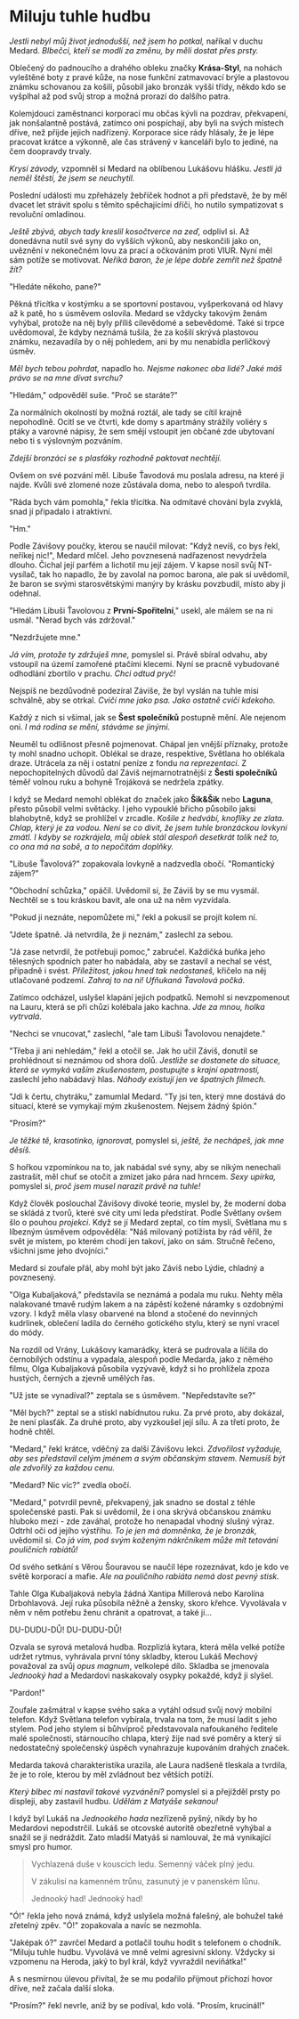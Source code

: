 # Miluju tuhle hudbu

*Jestli nebyl můj život jednodušší, než jsem ho potkal,* naříkal v duchu Medard. *Blbečci, kteří se modlí za změnu, by měli dostat přes prsty.*

Oblečený do padnoucího a drahého obleku značky **Krása-Styl**, na nohách vyleštěné boty z pravé kůže, na nose funkční zatmavovací brýle a plastovou známku schovanou za košilí, působil jako bronzák vyšší třídy, někdo kdo se vyšplhal až pod svůj strop a možná prorazí do dalšího patra.

Kolemjdoucí zaměstnanci korporací mu občas kývli na pozdrav, překvapení, jak nonšalantně postává, zatímco oni pospíchají, aby byli na svých místech dříve, než přijde jejich nadřízený. Korporace sice rády hlásaly, že je lépe pracovat krátce a výkonně, ale čas strávený v kanceláři bylo to jediné, na čem doopravdy trvaly.

*Krysí závody,* vzpomněl si Medard na oblíbenou Lukášovu hlášku. *Jestli já neměl štěstí, že jsem se neuchytil.*

Poslední události mu zpřeházely žebříček hodnot a při představě, že by měl dvacet let strávit spolu s těmito spěchajícími dříči, ho nutilo sympatizovat s revoluční omladinou.

*Ještě zbývá, abych tady kreslil kosočtverce na zeď,* odplivl si. Až donedávna nutil své syny do vyšších výkonů, aby neskončili jako on, uvěznění v nekonečném lovu za prací a očkováním proti VIUR. Nyní měl sám potíže se motivovat. *Neříká baron, že je lépe dobře zemřít než špatně žít?*

"Hledáte někoho, pane?"

Pěkná třicítka v kostýmku a se sportovní postavou, vyšperkovaná od hlavy až k patě, ho s úsměvem oslovila. Medard se vždycky takovým ženám vyhýbal, protože na něj byly příliš cílevědomé a sebevědomé. Také si trpce uvědomoval, že kdyby neznámá tušila, že za košilí skrývá plastovou známku, nezavadila by o něj pohledem, ani by mu nenabídla perličkový úsměv.

*Měl bych tebou pohrdat,* napadlo ho. *Nejsme nakonec oba lidé? Jaké máš právo se na mne dívat svrchu?*

"Hledám," odpověděl suše. "Proč se staráte?"

Za normálních okolností by možná roztál, ale tady se cítil krajně nepohodlně. Ocitl se ve čtvrti, kde domy s apartmány strážily voliéry s ptáky a varovné nápisy, že sem smějí vstoupit jen občané zde ubytovaní nebo ti s výslovným pozváním.

*Zdejší bronzáci se s plasťáky rozhodně paktovat nechtějí.*

Ovšem on své pozvání měl. Libuše Ťavodová mu poslala adresu, na které ji najde. Kvůli své zlomené noze zůstávala doma, nebo to alespoň tvrdila.

"Ráda bych vám pomohla," řekla třicítka. Na odmítavé chování byla zvyklá, snad jí připadalo i atraktivní.

"Hm."

Podle Závišovy poučky, kterou se naučil milovat: "Když nevíš, co bys řekl, neříkej nic!",  Medard mlčel. Jeho povznesená nadřazenost nevydržela dlouho. Čichal její parfém a lichotil mu její zájem. V kapse nosil svůj NT-vysílač, tak ho napadlo, že by zavolal na pomoc barona, ale pak si uvědomil, že baron se svými starosvětskými manýry by krásku povzbudil, místo aby ji odehnal.

"Hledám Libuši Ťavolovou z **První-Spořitelní**," usekl, ale málem se na ni usmál. "Nerad bych vás zdržoval."

"Nezdržujete mne."

*Já vím, protože ty zdržuješ mne,* pomyslel si. Právě sbíral odvahu, aby vstoupil na území zamořené ptačími klecemi. Nyní se pracně vybudované odhodlání zbortilo v prachu. *Chci odtud pryč!*

Nejspíš ne bezdůvodně podezíral Záviše, že byl vyslán na tuhle misi schválně, aby se otrkal. *Cvičí mne jako psa. Jako ostatně cvičí kdekoho.*

Každý z nich si všímal, jak se **Šest společníků** postupně mění. Ale nejenom oni. *I má rodina se mění, stáváme se jinými.*

Neuměl tu odlišnost přesně pojmenovat. Chápal jen vnější příznaky, protože ty mohl snadno uchopit. Oblékal se draze, respektive, Světlana ho oblékala draze. Utrácela za něj i ostatní peníze z fondu *na reprezentaci*. Z nepochopitelných důvodů dal Záviš nejmarnotratnější z **Šesti společníků** téměř volnou ruku a bohyně Trojáková se nedržela zpátky.

I když se Medard nemohl oblékat do značek jako **Šik&Šik** nebo **Laguna**, přesto působil velmi světácky. I jeho vypouklé břicho působilo jaksi blahobytně, když se prohlížel v zrcadle. *Košile z hedvábí, knoflíky ze zlata. Chlap, který je za vodou. Není se co divit, že jsem tuhle bronzáckou lovkyni zmátl. I kdyby se rozkrájela, můj oblek stál alespoň desetkrát tolik než to, co ona má na sobě, a to nepočítám doplňky.*

"Libuše Ťavolová?" zopakovala lovkyně a nadzvedla obočí. "Romantický zájem?"

"Obchodní schůzka," opáčil. Uvědomil si, že Záviš by se mu vysmál. Nechtěl se s tou kráskou bavit, ale ona už na něm vyzvídala.

"Pokud ji neznáte, nepomůžete mi," řekl a pokusil se projít kolem ní.

"Jdete špatně. Já netvrdila, že ji neznám," zaslechl za sebou.

"Já zase netvrdil, že potřebuji pomoc," zabručel. Každičká buňka jeho tělesných spodních pater ho nabádala, aby se zastavil a nechal se vést, případně i svést. *Příležitost, jakou hned tak nedostaneš,* křičelo na něj utlačované podzemí. *Zahraj to na ni! Ufňukaná Ťavolová počká.*

Zatímco odcházel, uslyšel klapání jejich podpatků. Nemohl si nevzpomenout na Lauru, která se při chůzi kolébala jako kachna. *Jde za mnou, holka vytrvalá.*

"Nechci se vnucovat," zaslechl, "ale tam Libuši Ťavolovou nenajdete."

"Třeba ji ani nehledám," řekl a otočil se. Jak ho učil Záviš, donutil se prohlédnout si neznámou od shora dolů. *Jestliže se dostanete do situace, která se vymyká vaším zkušenostem, postupujte s krajní opatrností,* zaslechl jeho nabádavý hlas. *Náhody existují jen ve špatných filmech.*

"Jdi k čertu, chytráku," zamumlal Medard. "Ty jsi ten, který mne dostává do situací, které se vymykají mým zkušenostem. Nejsem žádný špión."

"Prosím?"

*Je těžké tě, krasotinko, ignorovat,* pomyslel si, *ještě, že nechápeš, jak mne děsíš.*

S hořkou vzpomínkou na to, jak nabádal své syny, aby se nikým nenechali zastrašit, měl chuť se otočit a zmizet jako pára nad hrncem. *Sexy upírka,* pomyslel si, *proč jsem musel narazit právě na tuhle!*

Když člověk poslouchal Závišovy divoké teorie, myslel by, že moderní doba se skládá z tvorů, které své city umí leda předstírat. Podle Světlany ovšem šlo o pouhou *projekci*. Když se jí Medard zeptal, co tím myslí, Světlana mu s líbezným úsměvem odpověděla: "Náš milovaný potížista by rád věřil, že svět je místem, po kterém chodí jen takoví, jako on sám. Stručně řečeno, všichni jsme jeho dvojníci."

Medard si zoufale přál, aby mohl být jako Záviš nebo Lýdie, chladný a povznesený.

"Olga Kubaljaková," představila se neznámá a podala mu ruku. Nehty měla nalakované tmavě rudým lakem a na zápěstí kožené náramky s ozdobnými vzory. I když měla vlasy obarvené na blond a stočené do nevinných kudrlinek, oblečení ladila do černého gotického stylu, který se nyní vracel do módy.

Na rozdíl od Vrány, Lukášovy kamarádky, která se pudrovala a líčila do černobílých odstínu a vypadala, alespoň podle Medarda, jako z němého filmu, Olga Kubaljaková působila vyzývavě, když si ho prohlížela zpoza hustých, černých a zjevně umělých řas.

"Už jste se vynadíval?" zeptala se s úsměvem. "Nepředstavíte se?"

"Měl bych?" zeptal se a stiskl nabídnutou ruku. Za prvé proto, aby dokázal, že není plasťák. Za druhé proto, aby vyzkoušel její sílu. A za třetí proto, že hodně chtěl.

"Medard," řekl krátce, vděčný za další Závišovu lekci. *Zdvořilost vyžaduje, aby ses představil celým jménem a svým občanským stavem. Nemusíš být ale zdvořilý za každou cenu.*

"Medard? Nic víc?" zvedla obočí.

"Medard," potvrdil pevně, překvapený, jak snadno se dostal z téhle společenské pasti. Pak si uvědomil, že i ona skrývá občanskou známku hluboko mezi - zde zaváhal, protože ho nenapadal vhodný slušný výraz. Odtrhl oči od jejího výstřihu. *To je jen má domněnka, že je bronzák,* uvědomil si. *Co já vím, pod svým koženým nákrčníkem může mít tetování pouličních rabiátů!*

Od svého setkání s Věrou Šouravou se naučil lépe rozeznávat, kdo je kdo ve světě korporací a mafie. *Ale na pouličního rabiáta nemá dost pevný stisk.*

Tahle Olga Kubaljaková nebyla žádná Xantipa Millerová nebo Karolína Drbohlavová. Její ruka působila něžně a žensky, skoro křehce. Vyvolávala v něm v něm potřebu ženu chránit a opatrovat, a také ji...

DU-DUDU-DŮ! DU-DUDU-DŮ!

Ozvala se syrová metalová hudba. Rozplizlá kytara, která měla velké potíže udržet rytmus, vyhrávala první tóny skladby, kterou Lukáš Mechový považoval za svůj *opus magnum*, velkolepé dílo. Skladba se jmenovala *Jednooký had* a Medardovi naskakovaly osypky pokaždé, když ji slyšel.

"Pardon!"

Zoufale zašmátral v kapse svého saka a vytáhl odsud svůj nový mobilní telefon. Když Světlana telefon vybírala, trvala na tom, že musí ladit  s jeho stylem. Pod jeho stylem si bůhvíproč představovala nafoukaného ředitele malé společnosti, stárnoucího chlapa, který žije nad své poměry a který si nedostatečný společenský úspěch vynahrazuje kupováním drahých značek.

Medarda taková charakteristika urazila, ale Laura nadšeně tleskala a tvrdila, že je to role, kterou by měl zvládnout bez větších potíží.

*Který blbec mi nastavil takové vyzvánění?* pomyslel si a přejížděl prsty po displeji, aby zastavil hudbu. *Udělám z Matyáše sekanou!*

I když byl Lukáš na *Jednookého hada* nezřízeně pyšný, nikdy by ho Medardovi nepodstrčil. Lukáš se otcovské autoritě obezřetně vyhýbal a snažil se ji nedráždit. Zato mladší Matyáš si namlouval, že má vynikající smysl pro humor.


> Vychlazená
> duše v kouscích ledu.
> Semenný
> váček plný jedu.
> 
> V zákulisí
> na kamenném trůnu,
> zasunutý
> je v panenském lůnu.
> 
> Jednooký had!
> Jednooký had!

"Ó!" řekla jeho nová známá, když uslyšela možná falešný, ale bohužel také zřetelný zpěv. "Ó!" zopakovala a navíc se nezmohla.

"Jaképak ó?" zavrčel Medard a potlačil touhu hodit s telefonem o chodník. "Miluju tuhle hudbu. Vyvolává ve mně velmi agresivní sklony. Vždycky si vzpomenu na Heroda, jaký to byl král, když vyvraždil neviňátka!"

A s nesmírnou úlevou přivítal, že se mu podařilo přijmout příchozí hovor dříve, než začala další sloka.

"Prosím?" řekl nevrle, aniž by se podíval, kdo volá. "Prosím, krucinál!"



